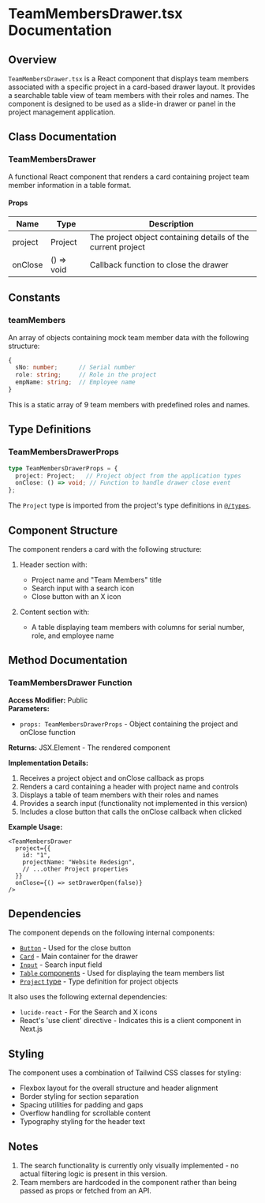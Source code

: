 # TeamMembersDrawer.tsx Documentation

## Overview

`TeamMembersDrawer.tsx` is a React component that displays team members associated with a specific project in a card-based drawer layout. It provides a searchable table view of team members with their roles and names. The component is designed to be used as a slide-in drawer or panel in the project management application.

## Class Documentation

### TeamMembersDrawer

A functional React component that renders a card containing project team member information in a table format.

#### Props

| Name | Type | Description |
|------|------|-------------|
| project | Project | The project object containing details of the current project |
| onClose | () => void | Callback function to close the drawer |

## Constants

### teamMembers

An array of objects containing mock team member data with the following structure:

```typescript
{
  sNo: number;      // Serial number
  role: string;     // Role in the project
  empName: string;  // Employee name
}
```

This is a static array of 9 team members with predefined roles and names.

## Type Definitions

### TeamMembersDrawerProps

```typescript
type TeamMembersDrawerProps = {
  project: Project;   // Project object from the application types
  onClose: () => void; // Function to handle drawer close event
};
```

The `Project` type is imported from the project's type definitions in [`@/types`](../types/index.md).

## Component Structure

The component renders a card with the following structure:

1. Header section with:
   - Project name and "Team Members" title
   - Search input with a search icon
   - Close button with an X icon

2. Content section with:
   - A table displaying team members with columns for serial number, role, and employee name

## Method Documentation

### TeamMembersDrawer Function

**Access Modifier:** Public  
**Parameters:**
- `props: TeamMembersDrawerProps` - Object containing the project and onClose function
  
**Returns:** JSX.Element - The rendered component

**Implementation Details:**
1. Receives a project object and onClose callback as props
2. Renders a card containing a header with project name and controls
3. Displays a table of team members with their roles and names
4. Provides a search input (functionality not implemented in this version)
5. Includes a close button that calls the onClose callback when clicked

**Example Usage:**
```tsx
<TeamMembersDrawer 
  project={{ 
    id: "1", 
    projectName: "Website Redesign", 
    // ...other Project properties 
  }} 
  onClose={() => setDrawerOpen(false)} 
/>
```

## Dependencies

The component depends on the following internal components:

- [`Button`](../components/ui/button.md) - Used for the close button
- [`Card`](../components/ui/card.md) - Main container for the drawer
- [`Input`](../components/ui/input.md) - Search input field
- [`Table` components](../components/ui/table.md) - Used for displaying the team members list
- [`Project` type](../types/index.md) - Type definition for project objects

It also uses the following external dependencies:
- `lucide-react` - For the Search and X icons
- React's 'use client' directive - Indicates this is a client component in Next.js

## Styling

The component uses a combination of Tailwind CSS classes for styling:
- Flexbox layout for the overall structure and header alignment
- Border styling for section separation
- Spacing utilities for padding and gaps
- Overflow handling for scrollable content
- Typography styling for the header text

## Notes

1. The search functionality is currently only visually implemented - no actual filtering logic is present in this version.
2. Team members are hardcoded in the component rather than being passed as props or fetched from an API.